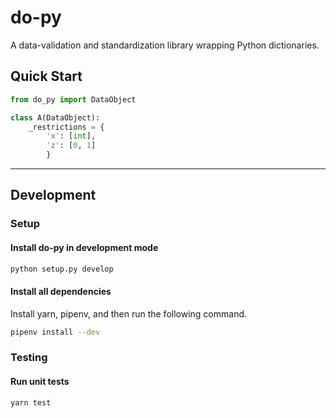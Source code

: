 # do-py
A data-validation and standardization library wrapping Python dictionaries.

## Quick Start

```python
from do_py import DataObject

class A(DataObject):
    _restrictions = {
        'x': [int],
        'z': [0, 1]
        }
```
---

## Development
### Setup

#### Install do-py in development mode
```bash
python setup.py develop
```

#### Install all dependencies
Install yarn, pipenv, and then run the following command.
```bash
pipenv install --dev
```

### Testing
####  Run unit tests
```
yarn test 
```
